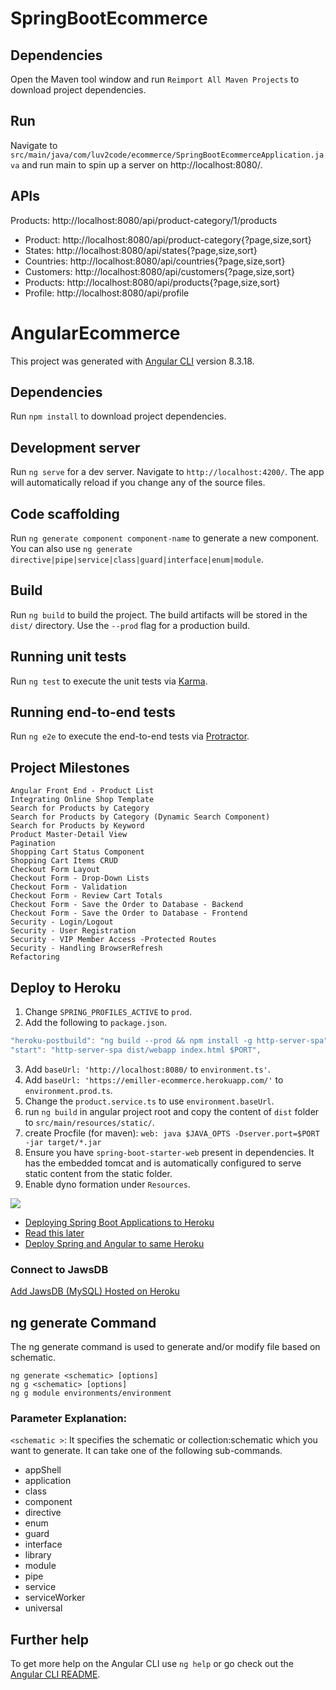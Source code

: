 # SpringBootEcommerce

## Dependencies

Open the Maven tool window and run `Reimport All Maven Projects` to download project dependencies.

## Run

Navigate to `src/main/java/com/luv2code/ecommerce/SpringBootEcommerceApplication.java` and run main to spin up a server on http://localhost:8080/.

## APIs

Products: http://localhost:8080/api/product-category/1/products

* Product: http://localhost:8080/api/product-category{?page,size,sort}
* States: http://localhost:8080/api/states{?page,size,sort}
* Countries: http://localhost:8080/api/countries{?page,size,sort}
* Customers: http://localhost:8080/api/customers{?page,size,sort}
* Products: http://localhost:8080/api/products{?page,size,sort}
* Profile: http://localhost:8080/api/profile

# AngularEcommerce

This project was generated with [Angular CLI](https://github.com/angular/angular-cli) version 8.3.18.

## Dependencies

Run `npm install` to download project dependencies.

## Development server

Run `ng serve` for a dev server. Navigate to `http://localhost:4200/`. The app will automatically reload if you change any of the source files.

## Code scaffolding

Run `ng generate component component-name` to generate a new component. You can also use `ng generate directive|pipe|service|class|guard|interface|enum|module`.

## Build

Run `ng build` to build the project. The build artifacts will be stored in the `dist/` directory. Use the `--prod` flag for a production build.

## Running unit tests

Run `ng test` to execute the unit tests via [Karma](https://karma-runner.github.io).

## Running end-to-end tests

Run `ng e2e` to execute the end-to-end tests via [Protractor](http://www.protractortest.org/).

## Project Milestones

```gherkin
Angular Front End - Product List
Integrating Online Shop Template
Search for Products by Category
Search for Products by Category (Dynamic Search Component)
Search for Products by Keyword
Product Master-Detail View
Pagination
Shopping Cart Status Component
Shopping Cart Items CRUD
Checkout Form Layout
Checkout Form - Drop-Down Lists
Checkout Form - Validation
Checkout Form - Review Cart Totals
Checkout Form - Save the Order to Database - Backend
Checkout Form - Save the Order to Database - Frontend
Security - Login/Logout
Security - User Registration
Security - VIP Member Access -Protected Routes
Security - Handling BrowserRefresh
Refactoring
```

## Deploy to Heroku

1. Change `SPRING_PROFILES_ACTIVE` to `prod`.
1. Add the following to `package.json`.
```js
"heroku-postbuild": "ng build --prod && npm install -g http-server-spa",
"start": "http-server-spa dist/webapp index.html $PORT",
```
3. Add `baseUrl: 'http://localhost:8080/` to `environment.ts'`.
1. Add `baseUrl: 'https://emiller-ecommerce.herokuapp.com/'` to `environment.prod.ts`.
1. Change the `product.service.ts` to use `environment.baseUrl`.
1. run `ng build` in angular project root and copy the content of `dist` folder to `src/main/resources/static/`.
1. create Procfile (for maven): `web: java $JAVA_OPTS -Dserver.port=$PORT -jar target/*.jar`
1. Ensure you have `spring-boot-starter-web` present in dependencies. It has the embedded tomcat and is automatically configured to serve static content from the static folder.
1. Enable dyno formation under `Resources`.

![](https://i.ibb.co/0FXM9TQ/image.png)

* [Deploying Spring Boot Applications to Heroku](https://devcenter.heroku.com/articles/deploying-spring-boot-apps-to-heroku)
* [Read this later](https://dasunpubudu.wordpress.com/2018/04/17/deploying-spring-angular-mast-stack-application-in-heroku/)
* [Deploy Spring and Angular to same Heroku](https://stackoverflow.com/questions/44831611/spring-boot-angular-2-heroku-deployment)

### Connect to JawsDB

[Add JawsDB (MySQL) Hosted on Heroku](https://youtu.be/ZIYqFl6DOGQ?t=481)


## ng generate Command

The ng generate command is used to generate and/or modify file based on schematic.

```
ng generate <schematic> [options]  
ng g <schematic> [options]  
ng g module environments/environment
```
### Parameter Explanation:
`<schematic >`: It specifies the schematic or collection:schematic which you want to generate. It can take one of the following sub-commands.

* appShell
* application
* class
* component
* directive
* enum
* guard
* interface
* library
* module
* pipe
* service
* serviceWorker
* universal

## Further help

To get more help on the Angular CLI use `ng help` or go check out the [Angular CLI README](https://github.com/angular/angular-cli/blob/master/README.md).
